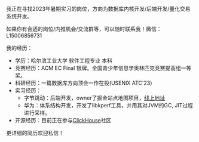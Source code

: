 我正在寻找2023年暑期实习的岗位，方向为数据库内核开发/后端开发/量化交易系统开发。

如果你有合适的岗位/内推机会/交流群等，可以随时联系我！微信：L15006856731

我的经历：

- 学历：哈尔滨工业大学 软件工程专业 本科
- 竞赛经历：ACM EC Final 银牌。全国青少年信息学奥林匹克竞赛提高组一等奖。
- 科研经历：一篇数据库方向顶会一作在投(USENIX ATC'23)
- 实习经历：
  * 字节跳动：后端开发，owner了掘金站点地图项目，[线上地址](https://juejin.cn/map-author-A-1)
  * 华为：体系结构开发，开发了libkperf工具，并用其对JVM的GC, JIT过程进行采样。
- 开源经历：目前正在参与[ClickHouse](https://github.com/ClickHouse/ClickHouse)社区

更详细的简历欢迎私信！

